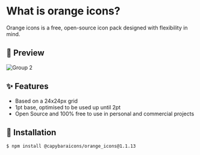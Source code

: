 # What is orange icons?

Orange icons is a free, open-source icon pack designed with flexibility in mind.

## 👀 Preview

![Group 2](https://github.com/user-attachments/assets/2b5c88d5-275a-45a9-9001-cedb9e9126ab)

## ✨ Features

- Based on a 24x24px grid
- 1pt base, optimised to be used up until 2pt
- Open Source and 100% free to use in personal and commercial projects

## 📘 Installation
```
$ npm install @capybaraicons/orange_icons@1.1.13
```
